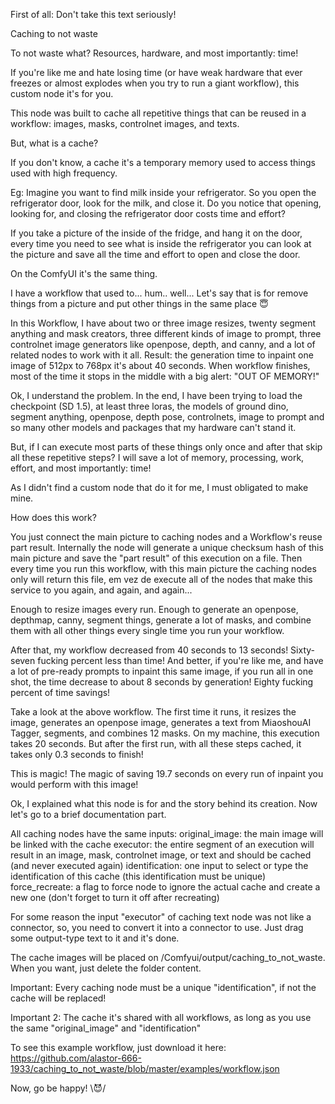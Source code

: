 First of all: Don't take this text seriously!

Caching to not waste

To not waste what? Resources, hardware, and most importantly: time!

If you're like me and hate losing time (or have weak hardware that ever freezes or almost explodes when you try to run a giant workflow), this custom node it's for you.

This node was built to cache all repetitive things that can be reused in a workflow: images, masks, controlnet images, and texts. 

But, what is a cache?

If you don't know, a cache it's a temporary memory used to access things used with high frequency. 

Eg: Imagine you want to find milk inside your refrigerator. So you open the refrigerator door, look for the milk, and close it. Do you notice that opening, looking for, and closing the refrigerator door costs time and effort? 

If you take a picture of the inside of the fridge, and hang it on the door, every time you need to see what is inside the refrigerator you can look at the picture and save all the time and effort to open and close the door.

On the ComfyUI it's the same thing. 

I have a workflow that used to... hum.. well... Let's say that is for remove things from a picture and put other things in the same place 😇

In this Workflow, I have about two or three image resizes, twenty segment anything and mask creators, three different kinds of image to prompt, three controlnet image generators like openpose, depth, and canny, and a lot of related nodes to work with it all. Result: the generation time to inpaint one image of 512px to 768px it's about 40 seconds. When workflow finishes, most of the time it stops in the middle with a big alert: "OUT OF MEMORY!"

Ok, I understand the problem. In the end, I have been trying to load the checkpoint (SD 1.5), at least three loras, the models of ground dino, segment anything, openpose, depth pose, controlnets, image to prompt and so many other models and packages that my hardware can't stand it. 

But, if I can execute most parts of these things only once and after that skip all these repetitive steps? I will save a lot of memory, processing, work, effort, and most importantly: time! 

As I didn't find a custom node that do it for me, I must obligated to make mine.

How does this work?

You just connect the main picture to caching nodes and a Workflow's reuse part result. Internally the node will generate a unique checksum hash of this main picture and save the "part result" of this execution on a file. Then every time you run this workflow, with this main picture the caching nodes only will return this file, em vez de execute all of the nodes that make this service to you again, and again, and again...

Enough to resize images every run. Enough to generate an openpose, depthmap, canny, segment things, generate a lot of masks, and combine them with all other things every single time you run your workflow.

After that, my workflow decreased from 40 seconds to 13 seconds! Sixty-seven fucking percent less than time! And better, if you're like me, and have a lot of pre-ready prompts to inpaint this same image, if you run all in one shot, the time decrease to about 8 seconds by generation! Eighty fucking percent of time savings!


Take a look at the above workflow. The first time it runs, it resizes the image, generates an openpose image, generates a text from MiaoshouAI Tagger, segments, and combines 12 masks. On my machine, this execution takes 20 seconds. But after the first run, with all these steps cached, it takes only 0.3 seconds to finish! 

This is magic! The magic of saving 19.7 seconds on every run of inpaint you would perform with this image!

Ok, I explained what this node is for and the story behind its creation. Now let's go to a brief documentation part.

All caching nodes have the same inputs:
original_image: the main image will be linked with the cache
executor: the entire segment of an execution will result in an image, mask, controlnet image, or text and should be cached (and never executed again)
identification: one input to select or type the identification of this cache (this identification must be unique)
force_recreate: a flag to force node to ignore the actual cache and create a new one (don't forget to turn it off after recreating)

For some reason the input "executor" of caching text node was not like a connector, so, you need to convert it into a connector to use. Just drag some output-type text to it and it's done.

The cache images will be placed on /Comfyui/output/caching_to_not_waste. When you want, just delete the folder content.

Important: Every caching node must be a unique "identification", if not the cache will be replaced!

Important 2: The cache it's shared with all workflows, as long as you use the same "original_image" and "identification"

To see this example workflow, just download it here: https://github.com/alastor-666-1933/caching_to_not_waste/blob/master/examples/workflow.json

Now, go be happy! \😈/